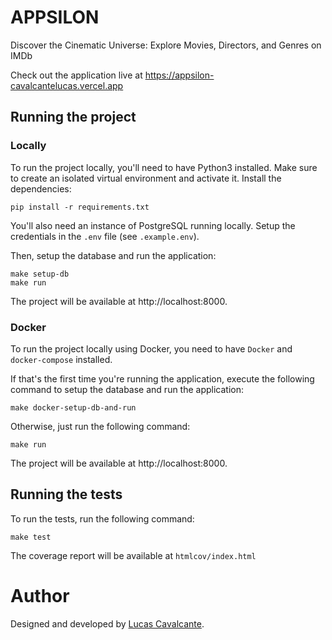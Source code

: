 # APPSILON

Discover the Cinematic Universe: Explore Movies, Directors, and Genres on IMDb

Check out the application live at https://appsilon-cavalcantelucas.vercel.app

## Running the project

### Locally

To run the project locally, you'll need to have Python3 installed. Make sure to create an isolated virtual environment and activate it. Install the dependencies:
```
pip install -r requirements.txt
```

You'll also need an instance of PostgreSQL running locally. Setup the credentials in the `.env` file (see `.example.env`).

Then, setup the database and run the application:
```
make setup-db
make run
```

The project will be available at http://localhost:8000.


### Docker

To run the project locally using Docker, you need to have `Docker` and `docker-compose` installed.

If that's the first time you're running the application, execute the following command to setup the database and run the application:
```
make docker-setup-db-and-run
```

Otherwise, just run the following command:
```
make run
```

The project will be available at http://localhost:8000.

## Running the tests

To run the tests, run the following command:

```
make test
```

The coverage report will be available at `htmlcov/index.html`

# Author

Designed and developed by [Lucas Cavalcante](https://github.com/CavalcanteLucas).

